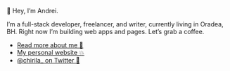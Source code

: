 👋 Hey, I’m Andrei.

I’m a full-stack developer, freelancer, and writer, currently living in Oradea, BH. Right now I’m building web apps and pages. Let’s grab a coffee.


- [Read more about me 📖](https://www.chirila.dev/about) 
- [My personal website 💥](https://www.chirila.dev/) 
- [@chirila_ on Twitter 🍺](https://twitter.com/chirila_) 